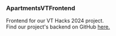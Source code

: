 ### ApartmentsVTFrontend

Frontend for our VT Hacks 2024 project.  
Find our project's backend on GitHub [here.](https://github.com/steadman1/VTHacks2024)
